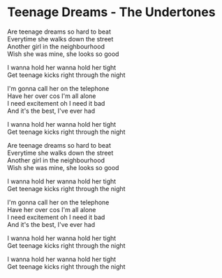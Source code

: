 # Teenage Dreams - The Undertones

Are teenage dreams so hard to beat\
Everytime she walks down the street\
Another girl in the neighbourhood\
Wish she was mine, she looks so good

I wanna hold her wanna hold her tight\
Get teenage kicks right through the night

I'm gonna call her on the telephone\
Have her over cos I'm all alone\
I need excitement oh I need it bad\
And it's the best, I've ever had

I wanna hold her wanna hold her tight\
Get teenage kicks right through the night

Are teenage dreams so hard to beat\
Everytime she walks down the street\
Another girl in the neighbourhood\
Wish she was mine, she looks so good

I wanna hold her wanna hold her tight\
Get teenage kicks right through the night

I'm gonna call her on the telephone\
Have her over cos I'm all alone\
I need excitement oh I need it bad\
And it's the best, I've ever had

I wanna hold her wanna hold her tight\
Get teenage kicks right through the night

I wanna hold her wanna hold her tight\
Get teenage kicks right through the night
